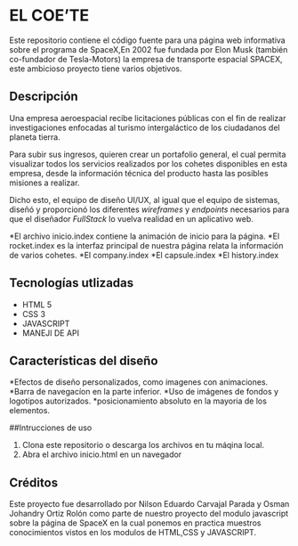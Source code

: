 # EL COE’TE

Este repositorio contiene el código fuente para una página web informativa sobre el programa de SpaceX,En 2002 fue fundada por Elon Musk (también co-fundador de Tesla-Motors) la empresa de transporte espacial SPACEX, este ambicioso proyecto tiene varios objetivos.

## Descripción

Una empresa aeroespacial recibe licitaciones públicas con el fin de realizar investigaciones enfocadas al turismo intergaláctico de los ciudadanos del planeta tierra.

Para subir sus ingresos, quieren crear un portafolio general, el cual permita visualizar todos los servicios realizados por los cohetes disponibles en esta empresa, desde la información técnica del producto hasta las posibles misiones a realizar.

Dicho esto, el equipo de diseño UI/UX, al igual que el equipo de sistemas, diseñó y proporcionó los diferentes *wireframes* y *endpoints* necesarios para que el diseñador *FullStack* lo vuelva realidad en un aplicativo web.

*El archivo inicio.index contiene la animación de inicio para la página.
*El rocket.index es la interfaz principal de nuestra página relata la información de varios cohetes.
*El company.index 
*El capsule.index
*El history.index

## Tecnologías utlizadas 

* HTML 5
* CSS 3
* JAVASCRIPT
* MANEJI DE API

## Características del diseño

*Efectos de diseño personalizados, como imagenes con animaciones.
*Barra de navegacíon en la parte inferior.
*Uso de imágenes de fondos y logotipos autorizados.
*posicionamiento absoluto en la mayoria de los elementos.

##Intrucciones de uso
1. Clona este repositorio o descarga los archivos en tu máqina local.
2. Abra el archivo inicio.html en un navegador 

## Créditos

Este proyecto fue desarrollado por Nilson Eduardo Carvajal Parada y Osman Johandry Ortiz Rolón como parte de nuestro proyecto del modulo javascript sobre la página de SpaceX en la cual ponemos en practica muestros conocimientos vistos en los modulos de HTML,CSS y JAVASCRIPT.
